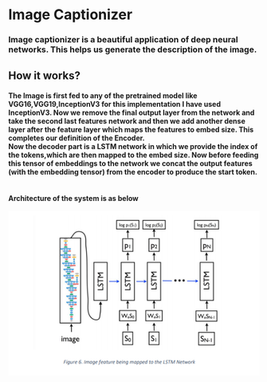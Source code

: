 # Image Captionizer
### Image captionizer is a beautiful application of deep neural networks. This helps us generate the description of the image.<br>

## How it works?
#### The Image is first fed to any of the pretrained model like VGG16,VGG19,InceptionV3 for this implementation I have used InceptionV3. Now we remove the final output layer from the network and take the second last features network and then we add another dense layer after the feature layer which maps the features to embed size. This completes our definition of the Encoder.<br>Now the decoder part is a LSTM network in which we provide the index of the tokens,which are then mapped to the embed size. Now before feeding this tensor of embeddings to the network we concat the output features (with the embedding tensor) from the encoder to produce the start token.
<br/>
<b>
    Architecture of the system is as below<br/>
</br>
<kbd>
<img src = "https://github.com/jenilgandhi2111/Image-Captionizer/blob/master/Assets/Diagram.png">
</kbd>